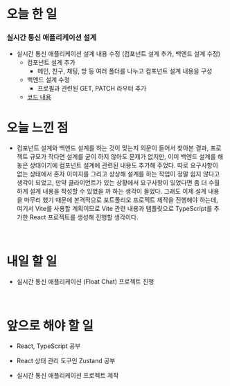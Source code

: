 # 오늘 한 일

### 실시간 통신 애플리케이션 설계

- 실시간 통신 애플리케이션 설계 내용 수정 (컴포넌트 설계 추가, 백엔드 설계 수정)
  - 컴포넌트 설계 추가
    - 메인, 친구, 채팅, 방 등 여러 폴더를 나누고 컴포넌트 설계 내용을 구성
  - 백엔드 설계 수정
    - 프로필과 관련된 GET, PATCH 라우터 추가
  - [코드 내용](https://github.com/jeongsangtae/TIL/commit/deb4c489f0a7b8eb60ad1a0ee3863154321320fc)

# 오늘 느낀 점

- 컴포넌트 설계와 백엔드 설계를 하는 것이 맞는지 의문이 들어서 찾아본 결과, 프로젝트 규모가 작다면 설계를 굳이 하지 않아도 문제가 없지만, 이미 백엔드 설계를 해 놓은 상태이기에 컴포넌트 설계에 관련된 내용도 추가해 주었다. 따로 요구사항이 없는 상태에서 혼자 이미지를 그리고 상상해 설계를 하는 작업이 정말 쉽지 않다고 생각이 되었고, 만약 클라이언트가 있는 상황에서 요구사항이 있었다면 좀 더 수월하게 설계 내용을 작성할 수 있었을 까 하는 생각이 들었다. 그래도 이제 설계 내용을 마무리 했기 때문에 본격적으로 포트폴리오 프로젝트 제작을 진행해야 하는데, 여기서 Vite를 사용할 계획이므로 Vite 관련 내용과 템플릿으로 TypeScript를 추가한 React 프로젝트를 생성해 진행할 생각이다.

<br />

# 내일 할 일

- 실시간 통신 애플리케이션 (Float Chat) 프로젝트 진행

<br />

# 앞으로 해야 할 일

- React, TypeScript 공부

- React 상태 관리 도구인 Zustand 공부

- 실시간 통신 애플리케이션 프로젝트 제작
